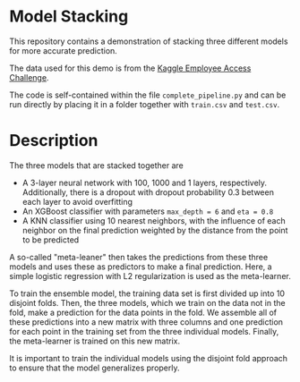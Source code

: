 # Model Stacking
This repository contains a demonstration of stacking three different models for more accurate prediction. 

The data used for this demo is from the [Kaggle Employee Access Challenge](https://www.kaggle.com/c/amazon-employee-access-challenge). 

The code is self-contained within the file `complete_pipeline.py` and can be run directly by placing it in a folder together with `train.csv` and `test.csv`. 


# Description

The three models that are stacked together are

* A 3-layer neural network with 100, 1000 and 1 layers, respectively. Additionally, there is a dropout with dropout probability 0.3 between each layer to avoid overfitting
* An XGBoost classifier with parameters `max_depth = 6` and `eta = 0.8`
* A KNN classifier using 10 nearest neighbors, with the influence of each neighbor on the final prediction weighted by the distance from the point to be predicted 

A so-called "meta-leaner" then takes the predictions from these three models and uses these as predictors to make a final prediction. Here, a simple logistic regression with L2 regularization is used as the meta-learner. 

To train the ensemble model, the training data set is first divided up into 10 disjoint folds. Then, the three models, which we train on the data not in the fold, make a prediction for the data points in the fold. We assemble all of these predictions into a new matrix with three columns and one prediction for each point in the training set from the three individual models. Finally, the meta-learner is trained on this new matrix.

It is important to train the individual models using the disjoint fold approach to ensure that the model generalizes properly. 
